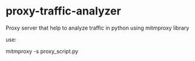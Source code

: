 # proxy-traffic-analyzer
Proxy server that help to analyze traffic in python using mitmproxy library

use:

mitmproxy -s proxy_script.py
